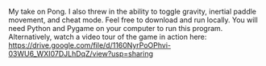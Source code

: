 My take on Pong. I also threw in the ability to toggle gravity, inertial paddle movement, and cheat mode. Feel free to download and run locally. You will need Python and Pygame on your computer to run this program. Alternatively, watch a video tour of the game in action here: https://drive.google.com/file/d/1160NyrPoOPhvi-03WU6_WXI07DJLhDqZ/view?usp=sharing
